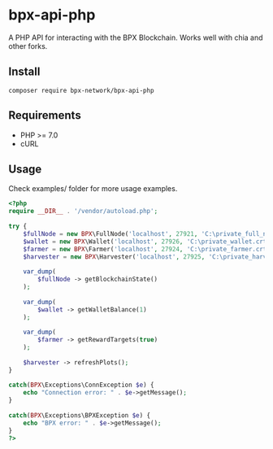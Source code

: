 # bpx-api-php
A PHP API for interacting with the BPX Blockchain.
Works well with chia and other forks.

## Install
`composer require bpx-network/bpx-api-php`

## Requirements
- PHP >= 7.0
- cURL

## Usage
Check examples/ folder for more usage examples.
```php
<?php
require __DIR__ . '/vendor/autoload.php';
    
try {
    $fullNode = new BPX\FullNode('localhost', 27921, 'C:\private_full_node.crt', 'C:\private_full_node.key');
    $wallet = new BPX\Wallet('localhost', 27926, 'C:\private_wallet.crt', 'C:\private_wallet.key');
    $farmer = new BPX\Farmer('localhost', 27924, 'C:\private_farmer.crt', 'C:\private_farmer.key');
    $harvester = new BPX\Harvester('localhost', 27925, 'C:\private_harvester.crt', 'C:\private_harvester.key');
        
    var_dump(
        $fullNode -> getBlockchainState()
    );
    
    var_dump(
        $wallet -> getWalletBalance(1)
    );
    
    var_dump(
        $farmer -> getRewardTargets(true)
    );
		
    $harvester -> refreshPlots();
}
    
catch(BPX\Exceptions\ConnException $e) {
    echo "Connection error: " . $e->getMessage();
}
    
catch(BPX\Exceptions\BPXException $e) {
    echo "BPX error: " . $e->getMessage();
}    
?>
```